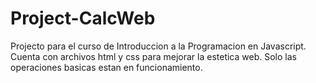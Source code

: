# Project-CalcWeb
Projecto para el curso de Introduccion a la Programacion en Javascript.
Cuenta con archivos html y css para mejorar la estetica web.
Solo las operaciones basicas estan en funcionamiento.
